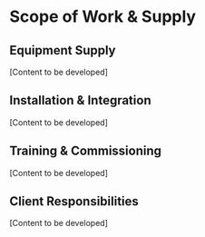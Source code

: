 # Scope of Work & Supply

<!-- Guiding prompts - remove when drafting:
• Define exactly what BEACON RED will deliver
• Specify quantities and configurations clearly
• Include installation, training, and commissioning scope
• Address site requirements and client responsibilities
• Mention warranty and support scope
• Reference technical standards and certifications
-->

## Equipment Supply

[Content to be developed]

## Installation & Integration

[Content to be developed]

## Training & Commissioning

[Content to be developed]

## Client Responsibilities

[Content to be developed]

<!-- Content development notes:
• Target: 450 words
• Priority: CRITICAL
• Next: Detail exact deliverables and scope boundaries
• Consider: What's included vs excluded
-->